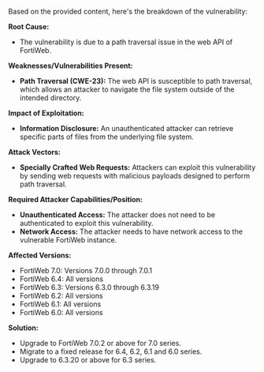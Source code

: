 Based on the provided content, here's the breakdown of the vulnerability:

**Root Cause:**
* The vulnerability is due to a path traversal issue in the web API of FortiWeb.

**Weaknesses/Vulnerabilities Present:**
*   **Path Traversal (CWE-23):** The web API is susceptible to path traversal, which allows an attacker to navigate the file system outside of the intended directory.

**Impact of Exploitation:**
*   **Information Disclosure:** An unauthenticated attacker can retrieve specific parts of files from the underlying file system.

**Attack Vectors:**
*   **Specially Crafted Web Requests:** Attackers can exploit this vulnerability by sending web requests with malicious payloads designed to perform path traversal.

**Required Attacker Capabilities/Position:**
*   **Unauthenticated Access:** The attacker does not need to be authenticated to exploit this vulnerability.
*   **Network Access:** The attacker needs to have network access to the vulnerable FortiWeb instance.

**Affected Versions:**
*   FortiWeb 7.0: Versions 7.0.0 through 7.0.1
*   FortiWeb 6.4: All versions
*   FortiWeb 6.3: Versions 6.3.0 through 6.3.19
*   FortiWeb 6.2: All versions
*  FortiWeb 6.1: All versions
*  FortiWeb 6.0: All versions

**Solution:**
*   Upgrade to FortiWeb 7.0.2 or above for 7.0 series.
*   Migrate to a fixed release for 6.4, 6.2, 6.1 and 6.0 series.
*   Upgrade to 6.3.20 or above for 6.3 series.